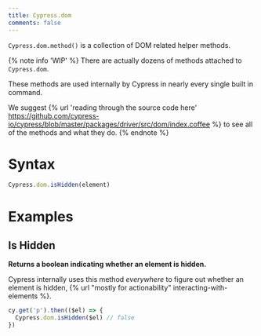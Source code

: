 ```yaml
---
title: Cypress.dom
comments: false
---
```


`Cypress.dom.method()` is a collection of DOM related helper methods.

{% note info 'WIP' %}
There are actually dozens of methods attached to `Cypress.dom`.

These methods are used internally by Cypress in nearly every single built in command.

We suggest {% url 'reading through the source code here' https://github.com/cypress-io/cypress/blob/master/packages/driver/src/dom/index.coffee %} to see all of the methods and what they do.
{% endnote %}

# Syntax

```javascript
Cypress.dom.isHidden(element)
```

# Examples

## Is Hidden

**Returns a boolean indicating whether an element is hidden.**

Cypress internally uses this method *everywhere* to figure out whether an element is hidden, {% url "mostly for actionability" interacting-with-elements %}.

```javascript
cy.get('p').then(($el) => {
  Cypress.dom.isHidden($el) // false
})
```
